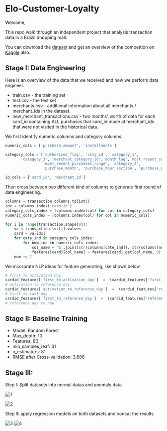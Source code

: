# Elo-Customer-Loyalty
Welcome,

This repo walk through an independent project that analysis transaction data in a Brazil Shopping mall.

You can download the [dataset](https://www.kaggle.com/competitions/elo-merchant-category-recommendation/data) and get an overview of the compettion on [Kaggle](https://www.kaggle.com/competitions/elo-merchant-category-recommendation) also.

## Stage I: Data Engineering
Here is an overview of the data that we received and how we perform data engineer.
* train.csv - the training set
* test.csv - the test set
* merchants.csv - additional information about all merchants / merchant_ids in the dataset.
* new_merchant_transactions.csv - two months' worth of data for each card_id containing ALL purchases that card_id made at merchant_ids that were not visited in the historical data.

We first identify numeric columns and category columns

```python
numeric_cols = ['purchase_amount', 'installments']

category_cols = ['authorized_flag', 'city_id', 'category_1',
       'category_3', 'merchant_category_id','month_lag','most_recent_sales_range',
                 'most_recent_purchases_range', 'category_4',
                 'purchase_month', 'purchase_hour_section', 'purchase_day']

id_cols = ['card_id', 'merchant_id']
```

Then cross between two different kind of columns to generate first round of data engineering.
```python
columns = transaction.columns.tolist()
idx = columns.index('card_id')
category_cols_index = [columns.index(col) for col in category_cols]
numeric_cols_index = [columns.index(col) for col in numeric_cols]

for i in range(transaction.shape[0]):
    va = transaction.loc[i].values
    card = va[idx]
    for cate_ind in category_cols_index:
        for num_ind in numeric_cols_index:
            col_name = '&'.join([str(columns[cate_ind]), str(columns[num_ind]), str(va[cate_ind])])
            features[card][col_name] = features[card].get(col_name, 0) + va[num_ind]
    num += 1
```
We incorprate NLP ideas for feature generating, like shown below
```python
# first to activation day
cardid_features['first_to_activation_day']  =  (cardid_features['first_day'] - cardid_features['activation_day']).dt.days
# activation to reference day 
cardid_features['activation_to_reference_day']  =  (cardid_features['reference_day'] - cardid_features['activation_day']).dt.days
# first to last day 
cardid_features['first_to_reference_day']  =  (cardid_features['reference_day'] - cardid_features['first_day']).dt.days
# reference day to now 
```

## Stage II: Baseline Training
* Model: Random Forest
* Max_depth: 10
* Features: 80
* min_samples_leaf: 31
* n_estimators: 81
* RMSE after Cross-validation: 3.686


## Stage III:

Step I:
Split datasets into normal datas and anomaly data

![1](https://user-images.githubusercontent.com/97998419/223620361-47d5a857-406b-4b32-bac8-132b9682fcd9.png)

![2](https://user-images.githubusercontent.com/97998419/223620440-e8b16f85-c2ee-433f-a4fe-efb185d330ad.png)

Step II: 
apply regression models on both datasets and concat the results

![3](https://user-images.githubusercontent.com/97998419/223620509-b918c8f0-e03f-4305-abad-f99dd9c59e00.png)
![4](https://user-images.githubusercontent.com/97998419/223620581-a6bc2903-cb81-48ad-b1b4-0b207353a981.png)
